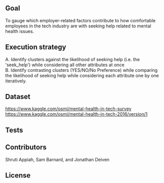 ## Goal

To gauge which employer-related factors contribute to how comfortable employees in the tech industry are with seeking help related to mental health issues.

## Execution strategy

A. Identify clusters against the likelihood of seeking help (i.e. the 'seek_help') while considering all other attributes at once <br/>
B. Identify contrasting clusters (YES/NO/No Preference) while comparing the likelihood of seeking help while considering each attribute one by one iteratively.

## Dataset

https://www.kaggle.com/osmi/mental-health-in-tech-survey
<br/>
https://www.kaggle.com/osmi/mental-health-in-tech-2016/version/1

## Tests


## Contributors

Shruti Appiah, Sam Barnard, and Jonathan Deiven

## License
